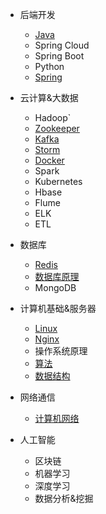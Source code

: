 - 后端开发

  - [Java](/后端/Java/JavaBar)
  - Spring Cloud
  - Spring Boot
  - Python
  - [Spring](/beDev/Spring/Spring)
- 云计算&大数据
  - Hadoop`
  - [Zookeeper](/bigData/Zookeeper/Zookeeper)
  - [Kafka](/bigData/Kafka/Kafka)
  - [Storm](/bigData/Storm/Storm)
  - [Docker](/bigData/Docker/Docker)
  - Spark
  - Kubernetes
  - Hbase
  - Flume
  - ELK
  - ETL
- 数据库
  - [Redis](/dataBase/Redis/Redis)
  - [数据库原理](/dataBase/DataBase/DataBase)
  - MongoDB
- 计算机基础&服务器
  - [Linux](/basic_Computer/Linux/Linux)
  - [Nginx](/basic_Computer/Nginx/Nginx)
  - 操作系统原理
  - [算法](/basic_Computer/Algorithm/Algorithm)
  - [数据结构](/basic_Computer/Data_Structure/dataStructure.md )
- 网络通信
  - [计算机网络](/net/http/HttpAndSocket)
- 人工智能
  - 区块链
  - 机器学习
  - 深度学习
  - 数据分析&挖掘

